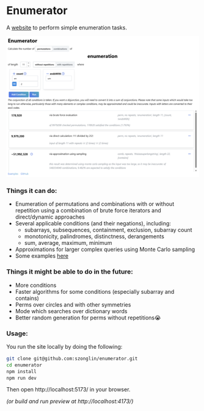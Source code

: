 # Enumerator

A [website](https://szonglin.github.io/enumerator/) to perform simple enumeration tasks.

![](./other/images/exampleuse.png)

### Things it can do:

- Enumeration of permutations and combinations with or without repetition using a combination of brute force iterators and direct/dynamic approaches
- Several applicable conditions (and their negations), including:
  - subarrays, subsequences, containment, exclusion, subarray count
  - monotonicity, palindromes, distinctness, derangements
  - sum, average, maximum, minimum
- Approximations for larger complex queries using Monte Carlo sampling
- Some examples [here](./other/examples.md)

### Things it might be able to do in the future:

- More conditions
- Faster algorithms for some conditions (especially subarray and contains)
- Perms over circles and with other symmetries
- Mode which searches over dictionary words
- Better random generation for perms without repetitions😭

### Usage:

You run the site locally by doing the following:

```bash
git clone git@github.com:szonglin/enumerator.git
cd enumerator
npm install
npm run dev
```

Then open http://localhost:5173/ in your browser.

_(or build and run preview at http://localhost:4173/)_
